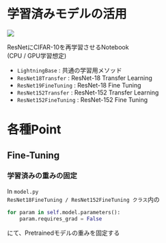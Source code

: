 # 学習済みモデルの活用

<a href="https://www.kaggle.com/sasayabaku/resnet-cifar10-transfer-learning-fine-tuning">
    <img src="https://img.shields.io/badge/kaggle-Notebook-blue?logo=kaggle" />
</a>

ResNetにCIFAR-10を再学習させるNotebook   
(CPU / GPU学習想定)

- `LightningBase` : 共通の学習用メソッド
- `ResNet18Transfer` : ResNet-18 Transfer Learning
- `ResNet19FineTuning` : ResNet-18 Fine Tuning
- `ResNet152Transfer` : ResNet-152 Transfer Learning
- `ResNet152FineTuning` : ResNet-152 Fine Tuning

# 各種Point

## Fine-Tuning

### 学習済みの重みの固定

In `model.py`  
`ResNet18FineTuning / ResNet152FineTuning クラス`内の

```python
for param in self.model.parameters():
    param.requires_grad = False
```
にて、Pretrainedモデルの重みを固定する